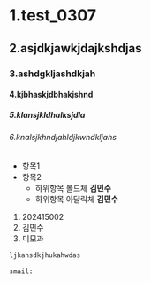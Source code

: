 # 1.test_0307
## 2.asjdkjawkjdajkshdjas
### 3.ashdgkljashdkjah
#### 4.kjbhaskjdbhakjshnd
##### 5.klansjkldhalksjdla
###### 6.knalsjkhndjahldjkwndkljahs
- 항목1
- 항목2
  - 하위항목 볼드체 **김민수**
  - 하위항목 아댤릭체 **김민수**
1. 202415002
2. 김민수
3. 미모과
```bash
ljkansdkjhukahwdas
```
`smail:`
